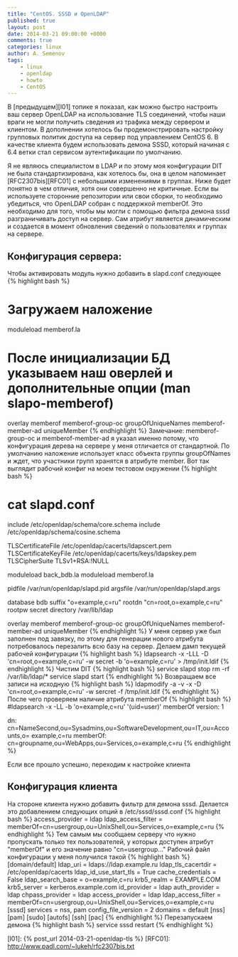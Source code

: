 ```yaml
---
title: "CentOS. SSSD и OpenLDAP"
published: true
layout: post
date: 2014-03-21 09:00:00 +0000
comments: true
categories: linux
author: A. Semenov
tags: 
    - linux
    - openldap
    - howto
    - CentOS
---
```


В [предыдущем][l01] топике я показал, как можно быстро настроить ваш сервер OpenLDAP на использование TLS соединений, чтобы наши враги не могли получить сведения из трафика между сервером и клиентом. В дополнении хотелось бы продемонстрировать настройку групповых политик доступа на сервер под управлением CentOS 6. В качестве клиента будем использовать демона SSSD, который начиная с 6.4 ветки стал сервисом аутентификации по умолчанию. 

<!--more-->

Я не являюсь специалистом в LDAP и по этому моя конфигурации DIT не была стандартизирована, как хотелось бы, она в целом напоминает [RFC2307bis][RFC01] с небольшими изменениями в группах. Ниже будет понятно в чем отличия, хотя они совершенно не критичные.
Если вы используете сторонние репозитории или свои сборки, то необходимо убедиться, что OpenLDAP собран с поддержкой memberOf. Это необходимо для того, чтобы мы могли с помощью фильтра демона sssd разграничивать доступ на сервер. Сам атрибут является динамическим и создается в момент обновления сведений о пользователях и группах на сервере. 
## Конфигурация сервера:
Чтобы активировать модуль нужно добавить в slapd.conf следующее 
{% highlight bash %}
# Загружаем наложение
moduleload      memberof.la 
# После инициализации БД указываем наш оверлей и дополнительные опции (man slapo-memberof)
overlay                 memberof
memberof-group-oc       groupOfUniqueNames
memberof-member-ad      uniqueMember
{% endhighlight %}
Замечание: memberof-group-oc и memberof-member-ad я указал именно потому, что конфигурация дерева на сервере у меня отличается от стандартной. По умолчанию наложение использует класс объекта группы groupOfNames и ждет, что участники групп хранятся в атрибуте member.
Вот так выглядит рабочий конфиг на моем тестовом окружении
{% highlight bash %}
# cat slapd.conf                                                                                                                                  
include         /etc/openldap/schema/core.schema
include         /etc/openldap/schema/cosine.schema

TLSCertificateFile      /etc/openldap/cacerts/ldapscert.pem
TLSCertificateKeyFile   /etc/openldap/cacerts/keys/ldapskey.pem
TLSCipherSuite TLSv1+RSA:!NULL

moduleload      back_bdb.la
moduleload      memberof.la 

pidfile         /var/run/openldap/slapd.pid
argsfile        /var/run/openldap/slapd.args

database        bdb
suffix          "o=example,c=ru"
rootdn          "cn=root,o=example,c=ru"
rootpw          secret
directory       /var/lib/ldap

overlay                 memberof
memberof-group-oc       groupOfUniqueNames
memberof-member-ad      uniqueMember
{% endhighlight %}
У меня сервер уже был заполнен под завязку, по этому для генерации нового атрибута потребовалось перезалить всю базу на сервер.
Делаем дамп текущей рабочей конфигурации
{% highlight bash %}
ldapsearch -x -LLL -D 'cn=root,o=example,c=ru' -w secret  -b 'o=example,c=ru' > /tmp/init.ldif
{% endhighlight %}
Чистим DIT
{% highlight bash %}
service slapd stop
rm -rf /var/lib/ldap/*
service slapd start
{% endhighlight %}
Возвращаем все записи на исходную
{% highlight bash %}
ldapmodify -a -v -x -D 'cn=root,o=example,c=ru' -w sercret  -f /tmp/init.ldif
{% endhighlight %}
После чего проверяем наличие атрибута memberOf
{% highlight bash %}
#ldapsearch -x -LL  -b 'o=example,c=ru' '(uid=user)' memberOf
version: 1

dn: cn=NameSecond,ou=Sysadmins,ou=SoftwareDevelopment,ou=IT,ou=Accounts,o=
 example,c=ru
memberOf: cn=groupname,ou=WebApps,ou=Services,o=example,c=ru
{% endhighlight %}


Если все прошло успешно, переходим к настройке клиента
## Конфигурация клиента
На стороне клиента нужно добавить фильтр для демона sssd. Делается это добавлением следующих опций в /etc/sssd/sssd.conf
{% highlight bash %}
access_provider = ldap
ldap_access_filter = memberOf=cn=usergroup,ou=UnixShell,ou=Services,o=example,c=ru
{% endhighlight %}
Тем самым мы сообщаем серверу что нужно пропускать только тех пользователей, у которых доступен атрибут "memberOf" и его значение равно "cn=usergroup..."
Рабочий файл конфигурации у меня получился такой
{% highlight bash %}
[domain/default]
ldap_uri = ldaps://ldap.example.ru
ldap_tls_cacertdir = /etc/openldap/cacerts
ldap_id_use_start_tls = True
cache_credentials = False
ldap_search_base = o=example,c=ru
krb5_realm = EXAMPLE.COM
krb5_server = kerberos.example.com
id_provider = ldap
auth_provider = ldap
chpass_provider = ldap
access_provider = ldap
ldap_access_filter = memberOf=cn=usergroup,ou=UnixShell,ou=Services,o=example,c=ru
[sssd]
services = nss, pam
config_file_version = 2
domains = default
[nss]
[pam]
[sudo]
[autofs]
[ssh]
[pac]
{% endhighlight %}
Перезапускаем демона
{% highlight bash %}
service sssd restart
{% endhighlight %}

[l01]: {% post_url 2014-03-21-openldap-tls %}
[RFC01]: http://www.padl.com/~lukeh/rfc2307bis.txt
